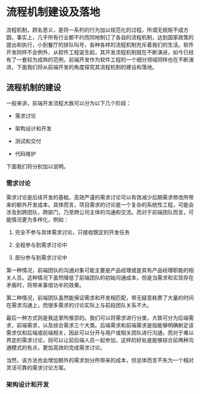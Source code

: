 # 流程机制建设及落地

流程机制，顾名思义，是将一系列的行为加以规范化的过程。所谓无规矩不成方圆，事实上，几乎所有行业都不约而同地制订了各自的流程机制，达到国家政策的提出和执行，小到餐厅的排队叫号，各种各样的流程机制充斥着我们的生活。软件开发同样不会例外，从软件工程诞生起，其开发流程机制就在不断演进，如今已经有了一套较为成熟的范例，前端开发作为软件工程的一个细分领域同样也在不断演进，下面我们将从前端开发的角度探究其流程机制的建设和落地。

## 流程机制的建设

一般来讲，前端开发流程大致可以分为以下几个阶段：

- 需求讨论

- 架构设计和开发

- 测试和交付

- 代码维护

下面我们将分别加以说明。

### 需求讨论

需求讨论是后续开发的基础，高效严谨的需求讨论可以有效减少后期需求修改所带来的额外开发成本。具体而言，项目需求的讨论是一个复杂的系统性工程，可能会涉及到跨团队，跨部门，乃至跨公司主体的沟通和交流。而对于前端团队而言，可能情况更为多样化，例如：

1. 完全不参与具体需求讨论，只接收既定的开发任务

2. 全程参与到需求讨论中

3. 部分参与到需求讨论中

第一种情况，前端团队的沟通对象可能主要是产品经理或是具有产品经理职能的相关人员。这种情况下虽然降低了前端团队的初始沟通成本，但是当需求和实现存在矛盾时，将带来事倍功半的效果。

第二种情况，前端团队虽然能保证需求和开发相匹配，带无疑意耗费了大量的时间在需求沟通上，而很多需求的讨论实际上与前段团队关系不大。

最后一种方式则是我这里所推崇的。我们可以将需求进行分类，大致可分为后端需求，前端需求，以及综合需求三个大类。后端需求和前端需求是指能够明确断定该需求仅和后端或前端相关，因此可以分开与用户或相关团队进行沟通，而对于难以界定的需求讨论，则可以让前后端人员一起参加，这样的好处是能够综合前两种沟通模式的有点，更加高效的完成需求讨论。

当然，该方法也会增加额外的需求划分所带来的成本，但总体而言不失为一个相对灵活可靠的需求讨论方案。

### 架构设计和开发


